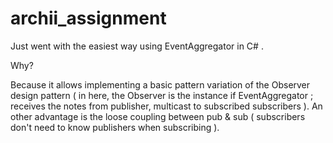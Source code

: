 # archii_assignment


Just went with the easiest way using EventAggregator in C# .

Why?

Because it allows implementing a basic pattern variation of the Observer design pattern ( in here, the Observer is the instance if EventAggregator ; receives the notes from publisher, multicast to subscribed subscribers ).
An other advantage is the loose coupling between pub & sub ( subscribers don't need to know publishers when subscribing ).
